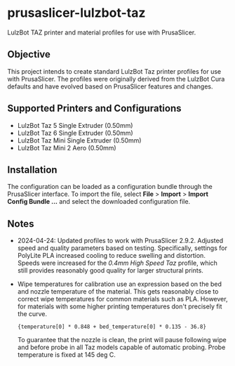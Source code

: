 # prusaslicer-lulzbot-taz

LulzBot TAZ printer and material profiles for use with PrusaSlicer.

## Objective

This project intends to create standard LulzBot Taz printer profiles for use
with PrusaSlicer. The profiles were originally derived from the LulzBot Cura
defaults and have evolved based on PrusaSlicer features and changes.

## Supported Printers and Configurations

  * LulzBot Taz 5 Single Extruder (0.50mm)
  * LulzBot Taz 6 Single Extruder (0.50mm)
  * LulzBot Taz Mini Single Extruder (0.50mm)
  * LulzBot Taz Mini 2 Aero (0.50mm)

## Installation

The configuration can be loaded as a configuration bundle through the
PrusaSlicer interface. To import the file, select **File** > **Import** >
**Import Config Bundle ...** and select the downloaded configuration file.

## Notes

  * 2024-04-24: Updated profiles to work with PrusaSlicer 2.9.2. Adjusted
    speed and quality parameters based on testing. Specifically, settings
    for PolyLite PLA increased cooling to reduce swelling and distortion.
    Speeds were increased for the *0.4mm High Speed Taz* profile, which still
    provides reasonably good quality for larger structural prints.

  * Wipe temperatures for calibration use an expression based on the bed and
    nozzle temperature of the material. This gets reasonably close to correct
    wipe temperatures for common materials such as PLA. However, for materials
    with some higher printing temperatures don't precisely fit the curve.

    ```
    {temperature[0] * 0.848 + bed_temperature[0] * 0.135 - 36.8}
    ```

    To guarantee that the nozzle is clean, the print will pause following wipe
    and before probe in all Taz models capable of automatic probing. Probe
    temperature is fixed at 145 deg C.
